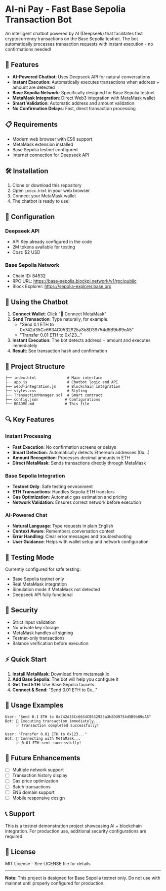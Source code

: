 # AI-ni Pay - Fast Base Sepolia Transaction Bot

An intelligent chatbot powered by AI (Deepseek) that facilitates fast cryptocurrency transactions on the Base Sepolia testnet. The bot automatically processes transaction requests with instant execution - no confirmations needed!

## 🚀 Features

- **AI-Powered Chatbot**: Uses Deepseek API for natural conversations
- **Instant Execution**: Automatically executes transactions when address + amount are detected
- **Base Sepolia Network**: Specifically designed for Base Sepolia testnet
- **MetaMask Integration**: Direct Web3 integration with MetaMask wallet
- **Smart Validation**: Automatic address and amount validation
- **No Confirmation Delays**: Fast, direct transaction processing

## 📋 Requirements

- Modern web browser with ES6 support
- MetaMask extension installed
- Base Sepolia testnet configured
- Internet connection for Deepseek API

## 🛠️ Installation

1. Clone or download this repository
2. Open `index.html` in your web browser
3. Connect your MetaMask wallet
4. The chatbot is ready to use!

## 🔧 Configuration

### Deepseek API
- API Key already configured in the code
- 2M tokens available for testing
- Cost: $2 USD

### Base Sepolia Network
- Chain ID: 84532
- RPC URL: https://base-sepolia.blockpi.network/v1/rpc/public
- Block Explorer: https://sepolia-explorer.base.org

## 💬 Using the Chatbot

1. **Connect Wallet**: Click "🦊 Connect MetaMask" 
2. **Send Transaction**: Type naturally, for example:
   - "Send 0.1 ETH to 0x742d35Cc6634C0532925a3b8D39754d5B9b89eA5"
   - "Transfer 0.01 ETH to 0x123..."
3. **Instant Execution**: The bot detects address + amount and executes immediately
4. **Result**: See transaction hash and confirmation

## 📁 Project Structure

```
├── index.html              # Main interface
├── app.js                  # Chatbot logic and API
├── web3-integration.js     # Blockchain integration
├── styles.css              # Styling
├── TransactionManager.sol  # Smart contract
├── config.json            # Configurations
└── README.md              # This file
```

## 🔍 Key Features

### Instant Processing
- **Fast Execution**: No confirmation screens or delays
- **Smart Detection**: Automatically detects Ethereum addresses (0x...)
- **Amount Recognition**: Processes decimal amounts in ETH
- **Direct MetaMask**: Sends transactions directly through MetaMask

### Base Sepolia Integration
- **Testnet Only**: Safe testing environment
- **ETH Transactions**: Handles Sepolia ETH transfers
- **Gas Optimization**: Automatic gas estimation and pricing
- **Network Validation**: Ensures correct network before execution

### AI-Powered Chat
- **Natural Language**: Type requests in plain English
- **Context Aware**: Remembers conversation context
- **Error Handling**: Clear error messages and troubleshooting
- **User Guidance**: Helps with wallet setup and network configuration

## 🧪 Testing Mode

Currently configured for safe testing:
- Base Sepolia testnet only
- Real MetaMask integration
- Simulation mode if MetaMask not detected
- Deepseek API fully functional

## 🔐 Security

- Strict input validation
- No private key storage
- MetaMask handles all signing
- Testnet-only transactions
- Balance verification before execution

## ⚡ Quick Start

1. **Install MetaMask**: Download from metamask.io
2. **Add Base Sepolia**: The bot will help you configure it
3. **Get Test ETH**: Use Base Sepolia faucets
4. **Connect & Send**: "Send 0.01 ETH to 0x..."

## 🎯 Usage Examples

```
User: "Send 0.1 ETH to 0x742d35Cc6634C0532925a3b8D39754d5B9b89eA5"
Bot: 🚀 Executing transaction immediately...
     ✅ Transaction completed successfully!
```

```
User: "Transfer 0.01 ETH to 0x123..."
Bot: 🔄 Connecting with MetaMask...
     ✅ 0.01 ETH sent successfully!
```

## 🚧 Future Enhancements

- [ ] Multiple network support
- [ ] Transaction history display
- [ ] Gas price optimization
- [ ] Batch transactions
- [ ] ENS domain support
- [ ] Mobile responsive design

## 📞 Support

This is a testnet demonstration project showcasing AI + blockchain integration. For production use, additional security configurations are required.

## 📄 License

MIT License - See LICENSE file for details

---

**Note**: This project is designed for Base Sepolia testnet only. Do not use with mainnet until properly configured for production.
